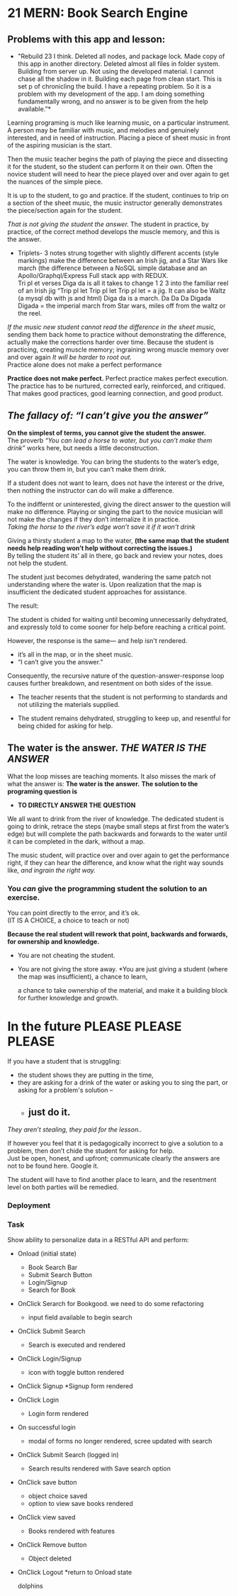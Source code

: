 # 21 MERN: Book Search Engine


## Problems with this app and lesson:

*  "Rebuild 23 I think.  Deleted all nodes, and package lock.  Made copy of this app in another directory.  Deleted almost all files in folder system.  Building from server up.  Not using the developed material.  I cannot chase all the shadow in it.  Building each page from clean start.  This is set p of chronicling the build.  I have a repeating problem.  So it is a problem with my development of the app.  I am doing something fundamentally wrong, and no answer is to be given from the help available.”*

Learning programing is much like learning music, on a particular instrument.  A person may be familiar with music, and melodies and genuinely interested, and in need of instruction.  Placing a piece of sheet music in front of the aspiring musician is the start.  

Then the music teacher begins the path of playing the piece and dissecting it for the student, so the student can perform it on their own.   Often the novice student will need to hear the piece played over and over again to get the nuances of the simple piece.  

It is up to the student, to go and practice.  If the student, continues to trip on a section of the sheet music, the music instructor generally demonstrates the piece/section again for the student.

*That is not giving the student the answer.*  The student in practice, by practice, of the correct method develops the muscle memory, and this is the answer. 

* Triplets- 3 notes strung together with slightly different accents (style markings) make the difference between an Irish jig, and a Star Wars like march (the difference between a NoSQL simple database and an Apollo/Graphql/Express Full stack app with REDUX.  
    Tri pl et verses Diga da is all it takes to change 1 2 3 into the familiar reel of an Irish jig “Trip pl let Trip pl let Trip pl let = a jig.  It can also be Waltz (a mysql db with js and html)
    Diga da is a march. Da Da Da Digada  Digada = the imperial march from Star wars, miles off from the waltz or the reel. 
    
*If the music new student cannot read the difference in the sheet music,* sending them back home to practice without demonstrating the difference, actually make the corrections harder over time.  Because the student is practicing, creating muscle memory; ingraining wrong muscle memory over and over again   *It will be harder to root out.*  
Practice alone does not make a perfect performance

**Practice does not make perfect.**  Perfect practice makes perfect execution. The practice has to be nurtured, corrected early, reinforced, and critiqued.  That makes good practices, good learning connection, and good product.

## *The fallacy of: “I can’t give you the answer”*

**On the simplest of terms, you cannot give the student the answer.**  
The proverb *“You can lead a horse to water, but you can’t make them drink”* works here, but needs a little deconstruction.

The water is knowledge. You can bring the students to the water’s edge, you can throw them in, but you can’t make them drink.  

If a student does not want to learn, does not have the interest or the drive, then nothing the instructor can do will make a difference. 

To the indiffernt or uninterested, giving the direct answer to the question will make no difference.  Playing or singing the part to the novice musician will not make the changes if they don’t internalize it in practice.  
*Taking the horse to the river’s edge won’t save it if it won’t drink*

Giving a thirsty student a map to the water, **(the same map that the student needs help reading won’t help without correcting the issues.)**  
By telling the student its’ all in there, go back and review your notes, does not help the student.  

The student just becomes dehydrated, wandering the same patch not understanding where the water is.  Upon realization that the map is insufficient the dedicated student approaches for assistance.

The result:

The student is chided for waiting until becoming unnecessarily dehydrated, and expressly told to come sooner for help before reaching a critical point.  

However, the response is the same— and help isn't rendered.
* it’s all in the map, or in the sheet music.  
* “I can’t give you the answer.”   

Consequently, the recursive nature of the question-answer-response loop causes further breakdown, and resentment on both sides of the issue.  

* The teacher resents that the student is not performing to standards and not utilizing the materials supplied.  

* The student remains dehydrated, struggling to keep up, and resentful for being chided for asking for help.


## The water is the answer.  *THE WATER IS THE ANSWER*

What the loop misses are teaching moments.  It also misses the mark of what the answer is:  **The water is the answer.**
**The solution to the programing question is**
  * **TO DIRECTLY ANSWER THE QUESTION**  

We all want to drink from the river of knowledge.  The dedicated student is going to drink, retrace the steps (maybe small steps at first from the water’s edge) but will complete the path backwards and forwards to the water until it can be completed in the dark, without a map.

The music student, will practice over and over again to get the performance right, if they can hear the difference, and know what the right way sounds like, *and ingrain the right way.*

### **You *can* give the programming student the solution to an exercise.**  
You can point directly to the error, and it’s ok.  
(IT IS A CHOICE, a choice to teach or not)

**Because the real student will rework that point, backwards and forwards, for ownership and knowledge.** 

  * You are not cheating the student.
  * You are not giving the store away.
    *You are just giving a student (where the map was insufficient), a chance to learn, 
    
    a chance to take ownership of the material, and make it a building block for further knowledge and growth.

# In the future PLEASE PLEASE PLEASE

If you have a student that is struggling:

  * the student shows they are putting in the time, 
  * they are asking for a drink of the water or asking you to sing the part, or asking for a problem's solution –
    * ## just do it.  
    
*They aren’t stealing, they paid for the lesson..*  

If however you feel that it is pedagogically incorrect to give a solution to a problem, then don’t chide the student for asking for help.  
Just be open, honest, and upfront; communicate clearly the answers are not to be found here.  Google it.

The student will have to find another place to learn, and the resentment level on both parties will be remedied.





### Deployment

### Task

Show ability to personalize data in a RESTful API and perform:
  * Onload  (initial state)
    * Book Search Bar
    * Submit Search Button
    * Login/Signup
    * Search for Book
  * OnClick Serarch for Bookgood.  we need to do some refactoring 
    * input field available to begin search
  * OnClick Submit Search
    * Search is executed and rendered
  * OnClick Login/Signup
    * icon with toggle button rendered
  * OnClick Signup
    *Signup form rendered
  * OnClick Login
    * Login form rendered
  * On successful login
    * modal of forms no longer rendered, scree updated with search
  * OnClick Submit Search (logged in)
    * Search results rendered with Save search option
  * OnClick save button
    * object choice saved
    * option to view save books rendered
  * OnClick view saved
    * Books rendered with features
  * OnClick Remove button
    * Object deleted
  * OnClick Logout
    *return to Onload state








    dolphins